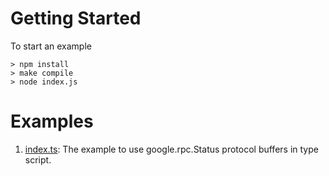 # Getting Started
To start an example
```
> npm install
> make compile
> node index.js
```

# Examples
1. [index.ts](./index.ts): The example to use google.rpc.Status protocol buffers in type script.
